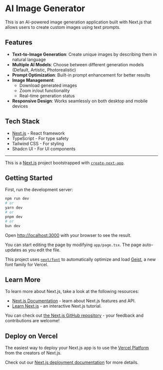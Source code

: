 # AI Image Generator

This is an AI-powered image generation application built with Next.js that allows users to create custom images using text prompts.

## Features

- **Text-to-Image Generation**: Create unique images by describing them in natural language
- **Multiple AI Models**: Choose between different generation models (Default, Artistic, Photorealistic)
- **Prompt Optimization**: Built-in prompt enhancement for better results
- **Image Management**:
  - Download generated images
  - Zoom in/out functionality
  - Real-time generation status
- **Responsive Design**: Works seamlessly on both desktop and mobile devices

## Tech Stack

- [Next.js](https://nextjs.org) - React framework
- TypeScript - For type safety
- Tailwind CSS - For styling
- Shadcn UI - For UI components

---

This is a [Next.js](https://nextjs.org) project bootstrapped with [`create-next-app`](https://nextjs.org/docs/app/api-reference/cli/create-next-app).

## Getting Started

First, run the development server:

```bash
npm run dev
# or
yarn dev
# or
pnpm dev
# or
bun dev
```

Open [http://localhost:3000](http://localhost:3000) with your browser to see the result.

You can start editing the page by modifying `app/page.tsx`. The page auto-updates as you edit the file.

This project uses [`next/font`](https://nextjs.org/docs/app/building-your-application/optimizing/fonts) to automatically optimize and load [Geist](https://vercel.com/font), a new font family for Vercel.

## Learn More

To learn more about Next.js, take a look at the following resources:

- [Next.js Documentation](https://nextjs.org/docs) - learn about Next.js features and API.
- [Learn Next.js](https://nextjs.org/learn) - an interactive Next.js tutorial.

You can check out [the Next.js GitHub repository](https://github.com/vercel/next.js) - your feedback and contributions are welcome!

## Deploy on Vercel

The easiest way to deploy your Next.js app is to use the [Vercel Platform](https://vercel.com/new?utm_medium=default-template&filter=next.js&utm_source=create-next-app&utm_campaign=create-next-app-readme) from the creators of Next.js.

Check out our [Next.js deployment documentation](https://nextjs.org/docs/app/building-your-application/deploying) for more details.
